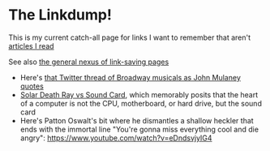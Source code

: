# The Linkdump!

This is my current catch-all page for links I want to remember that aren't [articles I read][SIRM]

[SIRM]: 2593b86b-8504-4c6e-af09-501c6a54ef67.md

See also [the general nexus of link-saving pages][metalinks]

[metalinks]: 0f18ba9f-dc5f-4b1a-a5da-50d09ce3e9d3.md

- Here's [that Twitter thread of Broadway musicals as John Mulaney quotes](https://twitter.com/lildolewhip/status/1012331620815331329)
- [Solar Death Ray vs Sound Card](https://web.archive.org/web/20061116225539/http://www.solardeathray.com/soundcard.html), which memorably posits that the heart of a computer is not the CPU, motherboard, or hard drive, but the sound card
- Here's Patton Oswalt's bit where he dismantles a shallow heckler that ends with the immortal line "You're gonna miss everything cool and die angry": https://www.youtube.com/watch?v=eDndsvjyIG4
